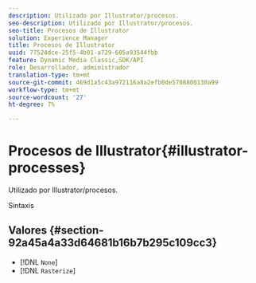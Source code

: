 ```yaml
---
description: Utilizado por Illustrator/procesos.
seo-description: Utilizado por Illustrator/procesos.
seo-title: Procesos de Illustrator
solution: Experience Manager
title: Procesos de Illustrator
uuid: 77524dce-25f5-4b01-a729-605a93544fbb
feature: Dynamic Media Classic,SDK/API
role: Desarrollador, administrador
translation-type: tm+mt
source-git-commit: 469d1a5c43a972116a8a2efb0de5708800130a99
workflow-type: tm+mt
source-wordcount: '27'
ht-degree: 7%

---
```



# Procesos de Illustrator{#illustrator-processes}

Utilizado por Illustrator/procesos.

Sintaxis

## Valores {#section-92a45a4a33d64681b16b7b295c109cc3}

* [!DNL `None`]
* [!DNL `Rasterize`]


